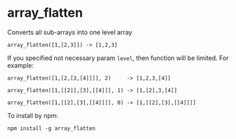 array_flatten
=============

Converts all sub-arrays into one level array

  `array_flatten([1,[2,3]]) -> [1,2,3]`

If you specified not necessary param `level`, then function will be limited. For example:

  `array_flatten([1,[2,[3,[4]]]], 2)     -> [1,2,3,[4]]`
  
  `array_flatten([1,[[2]],[3],[[4]]], 1) -> [1,[2],3,[4]]`
  
  `array_flatten([1,[[2],[3],[[4]]]], 0) -> [1,[[2],[3],[[4]]]]`


To install by npm:

  `npm install -g array_flatten`

